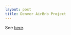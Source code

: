 ```yaml
---
layout: post
title: Denver AirBnb Project
---
```


See [here](https://github.com/alexqaddourah/Denver-AirBnb-Project).
